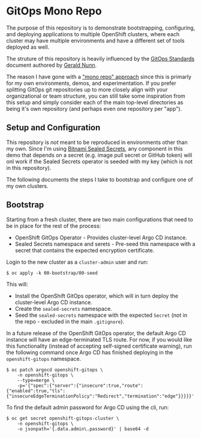 # GitOps Mono Repo

The purpose of this repository is to demonstrate bootstrapping, configuring, and deploying applications to multiple OpenShift clusters, where each cluster may have multiple environments and have a different set of tools deployed as well.

The struture of this repository is heavily influenced by the [GitOps Standards](https://github.com/gnunn-gitops/standards) document authored by [Gerald Nunn](https://github.com/gnunn1).

The reason I have gone with a ["mono repo" approach](https://blog.argoproj.io/5-gitops-best-practices-d95cb0cbe9ff) since this is primarly for my own environments, demos, and experimentation.  If you prefer splitting GitOps git repositories up to more closely align with your organizational or team structure, you can still take some inspiration from this setup and simply consider each of the main top-level directories as being it's own repository (and perhaps even one repository per "app").

## Setup and Configuration

This repository is *not* meant to be reproduced in environments other than my own.  Since I'm using [Bitnami Sealed Secrets](https://github.com/bitnami-labs/sealed-secrets), any component in this demo that depends on a secret (e.g. image pull secret or GitHub token) will onl work if the Sealed Secrets operator is seeded with my key (which is not in this repository).

The following documents the steps I take to bootstrap and configure one of my own clusters.

## Bootstrap

Starting from a fresh cluster, there are two main configurations that need to be in place for the rest of the process:
* OpenShift GitOps Operator - Provides cluster-level Argo CD instance.
* Sealed Secrets namespace and serets - Pre-seed this namespace with a secret that contains the expected encryption certificate.

Login to the new cluster as a `cluster-admin` user and run:

```
$ oc apply -k 00-bootstrap/00-seed
```

This will:
* Install the OpenShift GitOps operator, which will in turn deploy the cluster-level Argo CD instance.
* Create the `sealed-secrets` namespace.
* Seed the `sealed-secrets` namespace with the expected `Secret` (not in the repo - excluded in the main `.gitignore`).

In a future release of the OpenShift GitOps operator, the default Argo CD instance will have an edge-terminated TLS route.  For now, if you would like this functionality (instead of accepting self-signed certificate warning), run the following command once Argo CD has finished deploying in the `openshift-gitops` namespace.

```
$ oc patch argocd openshift-gitops \
    -n openshift-gitops \
    --type=merge \
    -p='{"spec":{"server":{"insecure":true,"route":{"enabled":true,"tls":{"insecureEdgeTerminationPolicy":"Redirect","termination":"edge"}}}}}'
```

To find the default admin password for Argo CD using the cli, run:

```
$ oc get secret openshift-gitops-cluster \
    -n openshift-gitops \
    -o jsonpath='{.data.admin\.password}' | base64 -d
```